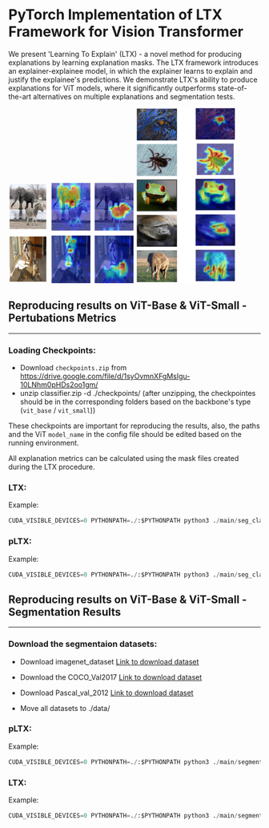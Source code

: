 # PyTorch Implementation of LTX Framework for Vision Transformer

We present 'Learning To Explain' (LTX) - a novel method for producing explanations by learning explanation masks. The LTX framework introduces an explainer-explainee model, in which the explainer learns to explain and justify the explainee's predictions. We demonstrate LTX's ability to produce explanations for ViT models, where it significantly outperforms state-of-the-art alternatives on multiple explanations and segmentation tests. 

<img src="images\2_classes_vis_github.png" alt="2_classes_vis_github" width="250" height="200" align:center/>

<img src="images\single_object_vis_github.png" alt="single_object_vis_github" width="200" height="350" align:center />


## Reproducing results on ViT-Base & ViT-Small - Pertubations Metrics
---
### Loading Checkpoints:
- Download `checkpoints.zip` from https://drive.google.com/file/d/1syOvmnXFgMsIgu-10LNhm0pHDs2oo1gm/
- unzip classifier.zip -d ./checkpoints/ (after unzipping, the checkpointes should be in the corresponding folders based on the backbone's type (`vit_base` / `vit_small`))

These checkpoints are important for reproducing the results, also, the paths and the ViT `model_name` in the config file should be edited based on the running environment.

All explanation metrics can be calculated using the mask files created during the LTX procedure.

### LTX:

Example:
```python
CUDA_VISIBLE_DEVICES=0 PYTHONPATH=./:$PYTHONPATH python3 ./main/seg_classification/run_seg_cls_opt.py
```
### pLTX:

Example:

```python
CUDA_VISIBLE_DEVICES=0 PYTHONPATH=./:$PYTHONPATH python3 ./main/seg_classification/run_seg_cls.py

```



## Reproducing results on ViT-Base & ViT-Small - Segmentation Results

---
### Download the segmentaion datasets:
- Download imagenet_dataset [Link to download dataset](http://calvin-vision.net/bigstuff/proj-imagenet/data/gtsegs_ijcv.mat)
- Download the COCO_Val2017 [Link to download dataset](https://cocodataset.org/#download)
- Download Pascal_val_2012 [Link to download dataset](http://host.robots.ox.ac.uk/pascal/VOC/voc2012/index.html)

- Move all datasets to ./data/

### pLTX:

Example:
```python
CUDA_VISIBLE_DEVICES=0 PYTHONPATH=./:$PYTHONPATH python3 ./main/segmentation_eval/seg_stage_a.py

```

### LTX:

Example:
```python
CUDA_VISIBLE_DEVICES=0 PYTHONPATH=./:$PYTHONPATH python3 ./main/segmentation_eval/seg_stage_b.py
```


